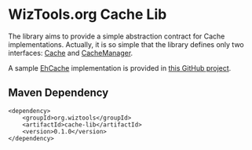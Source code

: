 # WizTools.org Cache Lib

The library aims to provide a simple abstraction contract for Cache implementations. Actually, it is so simple that the library defines only two interfaces: [Cache](https://github.com/wiztools/cache-lib/blob/master/src/main/java/org/wiztools/cachelib/Cache.java) and [CacheManager](https://github.com/wiztools/cache-lib/blob/master/src/main/java/org/wiztools/cachelib/CacheManager.java).

A sample [EhCache](http://ehcache.org/) implementation is provided in [this GitHub project](https://github.com/wiztools/cache-lib-ehcache-impl).

## Maven Dependency

	<dependency>
		<groupId>org.wiztools</groupId>
		<artifactId>cache-lib</artifactId>
		<version>0.1.0</version>
	</dependency>

